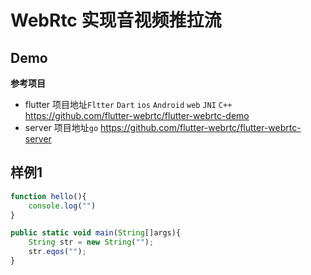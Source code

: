 # WebRtc 实现音视频推拉流

## Demo

**参考项目**
- flutter 项目地址``Fltter`` ``Dart`` ``ios`` ``Android`` ``web`` ``JNI`` ``C++``
  https://github.com/flutter-webrtc/flutter-webrtc-demo
- server 项目地址``go``
  https://github.com/flutter-webrtc/flutter-webrtc-server

## 样例1
```javascript
function hello(){
    console.log("")
}
```
```javascript
public static void main(String[]args){
    String str = new String("");
    str.eqos("");
}
```
